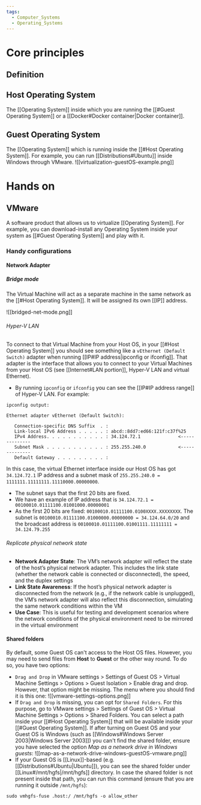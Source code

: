 ```yaml
---
tags:
  - Computer_Systems
  - Operating_Systems
---
```

# Core principles
## Definition
## Host Operating System
The [[Operating System]] inside which you are running the [[#Guest Operating System]] or a [[Docker#Docker container|Docker container]].
## Guest Operating System
The [[Operating System]] which is running inside the [[#Host Operating System]]. For example, you can run [[Distributions#Ubuntu]] inside Windows through VMware.
![[virtualization-guestOS-example.png]]
# Hands on
## VMware
A software product that allows us to virtualize [[Operating System]]. For example, you can download-install any Operating System inside your system as [[#Guest Operating System]] and play with it.
### Handy configurations
#### Network Adapter
##### Bridge mode
The Virtual Machine will act as a separate machine in the same network as the [[#Host Operating System]].
It will be assigned its own [[IP]] address.

![[bridged-net-mode.png]]
###### Hyper-V LAN
To connect to that Virtual Machine from your Host OS, in your [[#Host Operating System]] you should see something like a `vEthernet (Default Switch)` adapter when running [[IP#IP address|ipconfig or ifconfig]]. That adapter is the interface that allows you to connect to your Virtual Machines from your Host OS (see [[Internet#LAN portion]], Hyper-V LAN and virtual Ethernet).
- By running `ipconfig` or `ifconfig` you can see the [[IP#IP address range]] of Hyper-V LAN. For example:
```
ipconfig output:

Ethernet adapter vEthernet (Default Switch):

   Connection-specific DNS Suffix  . :
   Link-local IPv6 Address . . . . . : abcd::8dd7:ed66:121f:c37f%25
   IPv4 Address. . . . . . . . . . . : 34.124.72.1              <--------------
   Subnet Mask . . . . . . . . . . . : 255.255.240.0            <--------------
   Default Gateway . . . . . . . . . :
```
In this case, the virtual Ethernet interface inside our Host OS has got `34.124.72.1` IP address and a subnet mask of `255.255.240.0 = 1111111.11111111.11110000.00000000`.
- The subnet says that the first 20 bits are fixed.
- We have an example of IP address that is `34.124.72.1 = 00100010.01111100.01001000.00000001`
- As the first 20 bits are fixed: `00100010.01111100.0100XXXX.XXXXXXXX`. The subnet is `00100010.01111100.01000000.00000000 = 34.124.64.0/20` and the broadcast address is `00100010.01111100.01001111.11111111 = 34.124.79.255`
###### Replicate physical network state
- **Network Adapter State**: The VM’s network adapter will reflect the state of the host’s physical network adapter. This includes the link state (whether the network cable is connected or disconnected), the speed, and the duplex settings
- **Link State Awareness**: If the host’s physical network adapter is disconnected from the network (e.g., if the network cable is unplugged), the VM’s network adapter will also reflect this disconnection, simulating the same network conditions within the VM
- **Use Case**: This is useful for testing and development scenarios where the network conditions of the physical environment need to be mirrored in the virtual environment
#### Shared folders
By default, some Guest OS can't access to the Host OS files. However, you may need to send files from **Host** to **Guest** or the other way round. To do so, you have two options:
- `Drag and Drop` in VMware settings > Settings of Guest OS > Virtual Machine Settings > Options > Guest Isolation > Enable drag and drop. However, that option might be missing. The menu where you should find it is this one:
![[vmware-settings-options.png]]
- If `Drag and Drop` is missing, you can opt for `Shared Folders`. For this purpose, go to VMware settings > Settings of Guest OS > Virtual Machine Settings > Options > Shared Folders. You can select a path inside your [[#Host Operating System]] that will be available inside your [[#Guest Operating System]]. If after turning on Guest OS and your Guest OS is Windows (such as [[Windows#Windows Server 2003|Windows Server 2003]]) you can't find the shared folder, ensure you have selected the option _Map as a network drive in Windows guests_:
![[map-as-a-network-drive-windows-guestOS-vmware.png]]
- If your Guest OS is [[Linux]]-based (e.g. [[Distributions#Ubuntu|Ubuntu]]), you can see the shared folder under [[Linux#/mnt/hgfs|/mnt/hgfs]] directory. In case the shared folder is not present inside that path, you can run this command (ensure that you are running it outside `/mnt/hgfs`):
```shell
sudo vmhgfs-fuse .host:/ /mnt/hgfs -o allow_other
```
